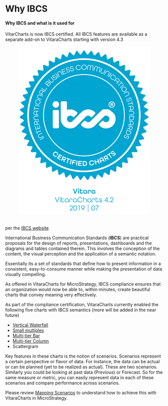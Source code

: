 # Why IBCS

#### Why IBCS and what is it used for <a href="#why-ibcs-and-what-is-it-used-for" id="why-ibcs-and-what-is-it-used-for"></a>

VitarCharts is now IBCS certified. All IBCS features are available as a separate add-on to VitaraCharts starting with version 4.3

<figure><img src="../../.gitbook/assets/Seal_VitaraCharts_4-2_2019-07_1500.png" alt=""><figcaption></figcaption></figure>

\
per the [IBCS website](https://www.ibcs.com/standards)

International Business Communication Standards (**IBCS**) are practical proposals for the design of reports, presentations, dashboards and the diagrams and tables contained therein. This involves the conception of the content, the visual perception and the application of a semantic notation.

Essentially its a set of standards that define how to present information in a consistent, easy-to-consume manner while making the presentation of data visually compelling.

As offered in VitaraCharts for MicroStrategy, IBCS compliance ensures that an organization would now be able to, within minutes, create beautiful charts that convey meaning very effectively.

As part of the compliance certification, VitaraCharts currently enabled the following five charts with IBCS semantics (more will be added in the near future)

* [Vertical Waterfall](../certified-charts/vertical-waterfall.md)
* [Small multiples](../../readme/small-multiples.md)
* [Multi-tier Bar](../certified-charts/multi-tier-bar-chart.md)
* [Multi-tier Column](../certified-charts/multi-tier-column-chart.md)
* Scattergram

Key features in these charts is the notion of scenarios. Scenarios represent a certain perspective or flavor of data. For instance, the data can be actual or can be planned (yet to be realized as actual). These are two scenarios. Similarly you could be looking at past data (Previous) or Forecast. So for the same measure or metric, you can easily represent data in each of these scenarios and compare performance across scenarios.

Please review [Mapping Scenarios](mapping-ibcs-scenarios.md) to understand how to achieve this with VitaraCharts in MicroStrategy.
